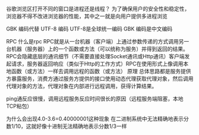 谷歌浏览区打开不同的窗口是进程还是线程？
	为了确保用户的安全性和稳定性，浏览器不得不改进浏览器的性能，其中之一就是向用户提供多进程浏览

GBK 编码代替 UTF-8 编码
	UTF-8是全球统一编码
	GBK 编码是中文编码

RPC
	什么是rpc
		RPC就是从一台机器（客户端）上通过参数传递的方式调用另一台机器（服务器）上的一个函数或方法（可以统称为服务）并得到返回的结果。RPC会隐藏底层的通讯细节（不需要直接处理Socket通讯或Http通讯）客户端发起请求，服务器返回响应（类似于Http的工作方式）RPC在使用形式上像调用本地函数（或方法）一样去调用远程的函数（或方法）
	原理
		总体思路都是服务提供方暴露服务，消费方通过服务方提供的接口使用动态代理获取代理对象，然后调用代理对象的方法，代理对象在内部进行远程调用，获得计算结果。

ping通反应很慢，调用远程服务反应时间很长的原因（远程服务端阻塞，本地TCP粘包）


为什么会出现4.0-3.6=0.40000001这种现象
	在二进制系统中无法精确地表示分数1/10，这就好像十进制无法精确地表示分数1/3一样